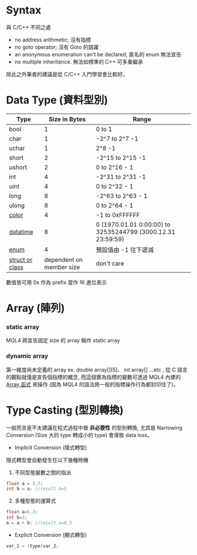 # Syntax

與 C/C++ 不同之處

* no address arithmetic; 沒有指標
* no goto operator; 沒有 Goto 的跳躍
* an anonymous enumeration can't be declared; 匿名的 enum 無法宣告
* no multiple inheritance. 無法如標準的 C++ 可多重繼承

除此之外筆者的建議是從 C/C++ 入門學習會比較好。

# Data Type (資料型別)
| Type | Size in Bytes| Range |
| -- | -- | -- |
| bool | 1 | 0 to 1 |
| char | 1 | -2^7 to 2^7 -1 |
| uchar | 1 | 2^8 -1 |
| short | 2 | -2^15 to 2^15 -1 |
| ushort | 2 | 0 to 2^16 - 1 |
| int | 4 | -2^31 to 2^31 -1 |
| uint | 4 | 0 to 2^32 - 1 |
| long | 8 | -2^63 to 2^63 - 1 |
| ulong | 8 |  0 to 2^64 - 1 |
| [color](https://docs.mql4.com/basis/types/integer/color) | 4 | -1 to 0xFFFFFF |
| [datatime](https://docs.mql4.com/basis/types/integer/datetime) | 8 | 0 (1970.01.01 0:00:00) to 32535244799 (3000.12.31 23:59:59) |
| [enum](https://docs.mql4.com/basis/types/integer/enumeration) | 4 | 預設值由 -1 往下遞減 |
| [struct or class](https://docs.mql4.com/basis/types/classes) | dependent on member size | don't care |
數值皆可用 0x 作為 prefix 當作 16 進位表示

# Array (陣列)
### static array

MQL4 將宣告固定 size 的 array 稱作 static array

### dynamic array
第一維度尚未定義的 array ex. double array[][5]、 int array[] ...etc , 從 C 語言的觀點就僅是宣告個指標的概念, 而這個實為指標的變數可透過 MQL4 內建的 [Array 函式](https://docs.mql4.com/array) 來操作 (因為 MQL4 的語法將一般的指標操作行為都封印住了)。

# Type Casting (型別轉換)
一般而言是不太建議在程式過程中做 **非必要性** 的型別轉換, 尤其是 Narrowing Conversion (Size 大的 type 轉成小的 type) 會導致 data loss。

* Implicit Conversion (隱式轉型)

隱式轉型會自動發生在以下幾種時機
1. 不同型態變數之間的指派
```c
float a = 5.7;
int b = a; //result b=5
```
2. 多種型態的運算式
```c
float a=5.3;
int b=3;
a = a + b; //result a=8.3
```


* Explicit Conversion (顯式轉型)
```c
var_1 = (type)var_2;
```


